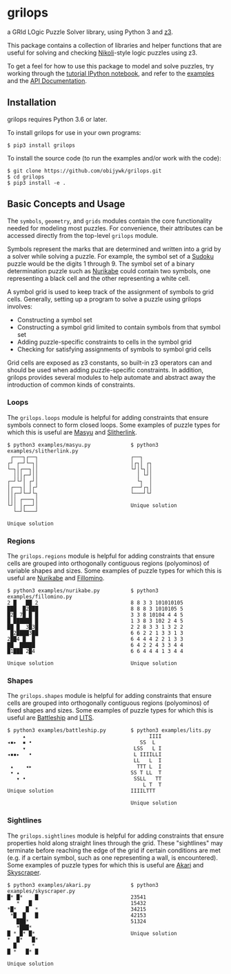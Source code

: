 # grilops

a GRId LOgic Puzzle Solver library, using Python 3 and
[z3](https://github.com/Z3Prover/z3).

This package contains a collection of libraries and helper functions that are
useful for solving and checking
[Nikoli](https://en.wikipedia.org/wiki/Nikoli_(publisher))-style logic puzzles
using z3.

To get a feel for how to use this package to model and solve puzzles, try
working through the [tutorial IPython
notebook](https://github.com/obijywk/grilops/blob/master/examples/tutorial.ipynb),
and refer to the
[examples](https://github.com/obijywk/grilops/tree/master/examples) and the
[API Documentation](https://obijywk.github.io/grilops/).

## Installation

grilops requires Python 3.6 or later.

To install grilops for use in your own programs:

```
$ pip3 install grilops
```

To install the source code (to run the examples and/or work with the code):

```
$ git clone https://github.com/obijywk/grilops.git
$ cd grilops
$ pip3 install -e .
```

## Basic Concepts and Usage

The `symbols`, `geometry`, and `grids` modules contain the core functionality
needed for modeling most puzzles. For convenience, their attributes can be
accessed directly from the top-level `grilops` module.

Symbols represent the marks that are determined and written into a grid by a
solver while solving a puzzle. For example, the symbol set of a
[Sudoku](https://en.wikipedia.org/wiki/Sudoku) puzzle would be the digits 1
through 9. The symbol set of a binary determination puzzle such as
[Nurikabe](https://en.wikipedia.org/wiki/Nurikabe_(puzzle)) could contain two
symbols, one representing a black cell and the other representing a white cell.

A symbol grid is used to keep track of the assignment of symbols to grid
cells. Generally, setting up a program to solve a puzzle using grilops involves:

* Constructing a symbol set
* Constructing a symbol grid limited to contain symbols from that symbol set
* Adding puzzle-specific constraints to cells in the symbol grid
* Checking for satisfying assignments of symbols to symbol grid cells

Grid cells are exposed as z3 constants, so built-in z3 operators can and should
be used when adding puzzle-specific constraints. In addition, grilops provides
several modules to help automate and abstract away the introduction of common
kinds of constraints.

### Loops

The `grilops.loops` module is helpful for adding constraints that ensure symbols
connect to form closed loops. Some examples of puzzle types for which this is
useful are [Masyu](https://en.wikipedia.org/wiki/Masyu) and
[Slitherlink](https://en.wikipedia.org/wiki/Slitherlink).

~~~~
$ python3 examples/masyu.py             $ python3 examples/slitherlink.py 
 ┌───┐┌──┐                              ┌──┐                              
┌┘ ┌─┘└─┐│                              │┌┐│ ┌┐                           
└─┐│┌──┐││                              └┘│└┐││                           
  │││┌─┘││                                │ └┘│                           
┌─┘└┘│ ┌┘│                                └┐  │                           
│┌──┐│ │┌┘                              ┌──┘┌┐│                           
││┌─┘└─┘└┐                              └───┘└┘                           
│││ ┌───┐│                                                                
└┘│ │┌──┘│                              Unique solution
  └─┘└───┘

Unique solution
~~~~

### Regions

The `grilops.regions` module is helpful for adding constraints that ensure
cells are grouped into orthogonally contiguous regions (polyominos) of variable
shapes and sizes. Some examples of puzzle types for which this is useful are
[Nurikabe](https://en.wikipedia.org/wiki/Nurikabe_(puzzle)) and
[Fillomino](https://en.wikipedia.org/wiki/Fillomino).

~~~~
$ python3 examples/nurikabe.py          $ python3 examples/fillomino.py 
2 █   ██ 2                              8 8 3 3 101010105               
███  █2███                              8 8 8 3 1010105 5               
█2█ 7█ █ █                              3 3 8 10104 4 4 5               
█ ██████ █                              1 3 8 3 102 2 4 5               
██ █  3█3█                              2 2 8 3 3 1 3 2 2               
 █2████3██                              6 6 2 2 1 3 3 1 3               
2██4 █  █                               6 4 4 4 2 2 1 3 3               
██  █████                               6 4 2 2 4 3 3 4 4               
█1███ 2█4                               6 6 4 4 4 1 3 4 4               
                                                                        
Unique solution                         Unique solution
~~~~

### Shapes

The `grilops.shapes` module is helpful for adding constraints that ensure
cells are grouped into orthogonally contiguous regions (polyominos) of fixed
shapes and sizes. Some examples of puzzle types for which this is useful are
[Battleship](https://en.wikipedia.org/wiki/Battleship_(puzzle)) and
[LITS](https://en.wikipedia.org/wiki/LITS).

~~~~
$ python3 examples/battleship.py        $ python3 examples/lits.py
     ▴                                        IIII
◂▪▸  ▪ •                                   SS  L  
     ▾                                   LSS   L I
◂▪▪▸   •                                 L IIIILLI
                                         LL   L  I
 ▴    ◂▸                                  TTT L  I
 ▾ ▴                                    SS T LL  T
   ▾ •                                   SSLL   TT
                                            L T  T
Unique solution                         IIIILTTT

                                        Unique solution
~~~~

### Sightlines

The `grilops.sightlines` module is helpful for adding constraints that ensure
properties hold along straight lines through the grid. These "sightlines" may
terminate before reaching the edge of the grid if certain conditions are met
(e.g. if a certain symbol, such as one representing a wall, is
encountered). Some examples of puzzle types for which this is useful are
[Akari](https://en.wikipedia.org/wiki/Light_Up_(puzzle)) and
[Skyscraper](https://www.puzzlemix.com/Skyscraper).

~~~~
$ python3 examples/akari.py             $ python3 examples/skyscraper.py 
█* █*    █                              23541                            
   *   █                                15432                            
*█*   █  *                              34215                            
 *█  █   █                              42153                            
   ███*                                 51324                            
   *███*                                                                 
█ * █* █*                               Unique solution
*  █*   █*
  █     * 
█ *   █* █

Unique solution
~~~~
